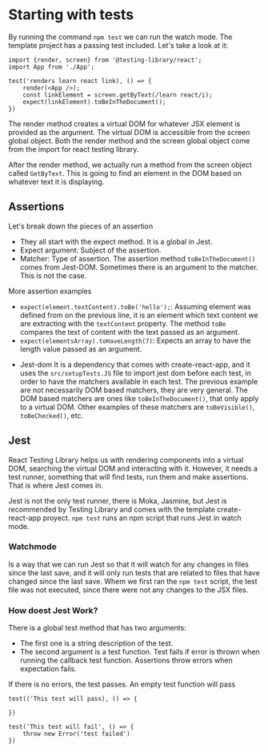 # Starting with tests
By running the command `npm test` we can run the watch mode. The template project has a passing test included. Let's take a look at it:

```
import {render, screen} from '@testing-library/react';
import App from './App';

test('renders learn react link), () => {
    render(<App />);
    const linkElement = screen.getByText(/learn react/i);
    expect(linkElement).toBeInTheDocument();
})
```

The render method creates a virtual DOM for whatever JSX element is provided as the argument. The virtual DOM is accessible from the screen global object. Both the render method and the screen global object come from the import for react testing library.

After the render method, we actually run a method from the screen object called `GetByText`. This is going to find an element in the DOM based on whatever text it is displaying. 

## Assertions
Let's break down the pieces of an assertion
  * They all start with the expect method. It is a global in Jest.
  * Expect argument: Subject of the assertion.
  * Matcher: Type of assertion. The assertion method `toBeInTheDocument()` comes from Jest-DOM. 
  Sometimes there is an argument to the matcher. This is not the case. 

More assertion examples
* ```expect(element.textContent).toBe('hello');```: Assuming element was defined from on the previous line, it is an element which text content we are extracting with the `textContent` property. The method `toBe` compares the text of content with the text passed as an argument.
* ```expect(elementsArray).toHaveLength(7)```: Expects an array to have the length value passed as an argument.

- Jest-dom
It is a dependency that comes with create-react-app, and it uses the ``src/setupTests.JS`` file to import jest dom before each test, in order to have the matchers available in each test. The previous example are not necessarily DOM based matchers, they are very general. The DOM based matchers are ones like ``toBeInTheDocument()``, that only apply to a virtual DOM. Other examples of these matchers are ```toBeVisible()```, ```toBeChecked()```, etc.

## Jest
React Testing Library helps us with rendering components into a virtual DOM, searching the virtual DOM and interacting with it. However, it needs a test runner, something that will find tests, run them and make assertions. That is where Jest comes in.

Jest is not the only test runner, there is Moka, Jasmine, but Jest is recommended by Testing Library and comes with the template create-react-app proyect. 
``npm test`` runs an npm script that runs Jest in watch mode.

### Watchmode
Is a way that we can run Jest so that it will watch for any changes in files since the last save, and it will only run tests that are related to files that have changed since the last save. Whem we first ran the ``npm test`` script, the test file was not executed, since there were not any changes to the JSX files. 

### How doest Jest Work?
There is a global test method that has two arguments: 
- The first one is a string description of the test.
- The second argument is a test function.
Test fails if error is thrown when running the callback test function. Assertions throw errors when expectation fails.

If there is no errors, the test passes. An empty test function will pass

```
test(('This test will pass), () => {

})

test('This test will fail', () => {
    throw new Error('test failed')
})
```



